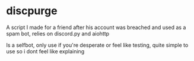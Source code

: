 # discpurge
A script I made for a friend after his account was breached and used as a spam bot, relies on discord.py and aiohttp

Is a selfbot, only use if you're desperate or feel like testing, quite simple to use so i dont feel like explaining

